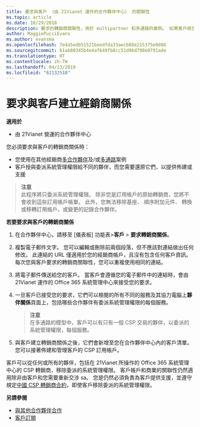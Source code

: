 ```yaml
---
title: 要求與客戶 （由 21Vianet 運作的合作夥伴中心） 的關聯性
ms.topic: article
ms.date: 10/29/2018
description: 要求的轉銷商關聯性，用於 multipartner 和多通路的案例。 如果客戶將您的委派管理員權限移除，而您必須還原那些權限以提供佈建或支援時，這也會很有用。
author: MaggiePucciEvans
ms.author: evansma
ms.openlocfilehash: 7e4a5edb51521beedfda33aecb88e215375e0d86
ms.sourcegitcommit: b1ab80345b4e4af649fb8cc51d96d798e0791ade
ms.translationtype: HT
ms.contentlocale: zh-TW
ms.lasthandoff: 04/23/2019
ms.locfileid: "62132518"
---
```

# <a name="request-a-reseller-relationship-with-a-customer"></a>要求與客戶建立經銷商關係

**適用於**

-   由 21Vianet 營運的合作夥伴中心

您必須要求與客戶的轉銷商關係時：

-   您使用在其他經銷商[多合作夥伴](multipartner.md)及/或[多通路](multichannel.md)案例
-   客戶授與委派系統管理權限給不同的夥伴，而您需要還原它們，以提供佈建或支援

>**注意**<br> 此程序將只委派系統管理權限。 除非您是訂用帳戶的原始轉銷商，您將不會收到這些訂用帳戶帳單。 此外，您無法移除基座、 順序附加元件、 轉換或移轉訂用帳戶，或變更的記錄合作夥伴。

<a href="" id="requestarelationship"></a>
**若要要求與客戶的轉銷商關係**

1.  在合作夥伴中心，請移至 [儀表板] 功能表&gt;**客戶** &gt; **要求轉銷商關係**。
2.  複製電子郵件文字。 您可以編輯或刪除前兩個段落，但不應該對連結做出任何修改。 此連結的 URL 僅適用於您的經銷商帳戶，且沒有包含任何客戶資訊。 每次您與客戶要求的轉銷商關聯性，您可以重複使用相同的連結。
3.  將電子郵件傳送給您的客戶。 當客戶會遵循您的電子郵件中的連結時，會由 21Vianet 運作的 Office 365 系統管理中心來接受您的要求。
4.  一旦客戶已接受您的要求，它們可以檢閱的所有不同的服務及其協力電腦上**夥伴關係**頁面上，包括哪些合作夥伴有委派系統管理權限的每個服務。

    >**注意**<br> 在多通路的模型中，客戶可以有只有一個 CSP 交易的夥伴，以委派的系統管理權限，每個服務。 
    
5.  與客戶建立轉銷商關係之後，它們會新增至您在合作夥伴中心內的客戶清單。 您可以接著佈建和管理客戶的 CSP 訂用帳戶。

客戶可以從任何或所有的夥伴，包括在 21Vianet 所操作的 Office 365 系統管理中心的 CSP 轉銷商，移除委派的系統管理權限。 客戶帳戶和商業的關聯性仍然適用除非由客戶和您需要重新交涉 sa。 您是仍然必須負責為客戶提供支援，並遵守規定[中國 CSP 轉銷商合約](https://www.21vbluecloud.com/office365/ResellerAgr/)，即使客戶移除委派的系統管理權限。 

**另請參閱**

-   [與其他合作夥伴合作](work-with-other-partners.md)
-   [客戶訂閱](customer-subscriptions.md)

 

 




